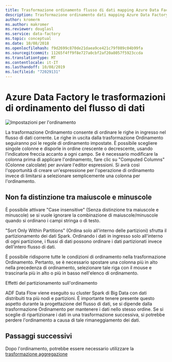 ```yaml
---
title: Trasformazione ordinamento flusso di dati mapping Azure Data Factory
description: Trasformazione ordinamento dati mapping Azure Data Factory
author: kromerm
ms.author: makromer
ms.reviewer: douglasl
ms.service: data-factory
ms.topic: conceptual
ms.date: 10/08/2018
ms.openlocfilehash: f9d2699c870de21daea9ce421c79f089c04b99fa
ms.sourcegitcommit: 11265f4ff9f8e727a0cbf2af20a8057f5923ccda
ms.translationtype: MT
ms.contentlocale: it-IT
ms.lasthandoff: 10/08/2019
ms.locfileid: "72029131"
---
```

# <a name="azure-data-factory-data-flow-sort-transformations"></a>Azure Data Factory le trasformazioni di ordinamento del flusso di dati



![Impostazioni per l'ordinamento](media/data-flow/sort.png "Ordinamento")

La trasformazione Ordinamento consente di ordinare le righe in ingresso nel flusso di dati corrente. Le righe in uscita dalla trasformazione Ordinamento seguiranno poi le regole di ordinamento impostate. È possibile scegliere singole colonne e disporle in ordine crescente o decrescente, usando l'indicatore freccia accanto a ogni campo. Se è necessario modificare la colonna prima di applicare l'ordinamento, fare clic su "Computed Columns" (Colonne calcolate) per avviare l'editor espressioni. Si avrà così l'opportunità di creare un'espressione per l'operazione di ordinamento invece di limitarsi a selezionare semplicemente una colonna per l'ordinamento.

## <a name="case-insensitive"></a>Non fa distinzione tra maiuscole e minuscole
È possibile attivare "Case insensitive" (Senza distinzione tra maiuscole e minuscole) se si vuole ignorare la combinazione di maiuscole/minuscole quando si ordinano i campi stringa o di testo.

"Sort Only Within Partitions" (Ordina solo all'interno delle partizioni) sfrutta il partizionamento dei dati Spark. Ordinando i dati in ingresso solo all'interno di ogni partizione, i flussi di dati possono ordinare i dati partizionati invece dell'intero flusso di dati.

È possibile ridisporre tutte le condizioni di ordinamento nella trasformazione Ordinamento. Pertanto, se è necessario spostare una colonna più in alto nella precedenza di ordinamento, selezionare tale riga con il mouse e trascinarla più in alto o più in basso nell'elenco di ordinamento.

Effetti del partizionamento sull'ordinamento

ADF Data Flow viene eseguito su cluster Spark di Big Data con dati distribuiti tra più nodi e partizioni. È importante tenere presente questo aspetto durante la progettazione del flusso di dati, se si dipende dalla trasformazione Ordinamento per mantenere i dati nello stesso ordine. Se si sceglie di ripartizionare i dati in una trasformazione successiva, si potrebbe perdere l'ordinamento a causa di tale rimaneggiamento dei dati.

## <a name="next-steps"></a>Passaggi successivi

Dopo l'ordinamento, potrebbe essere necessario utilizzare la [trasformazione aggregazione](data-flow-aggregate.md)
